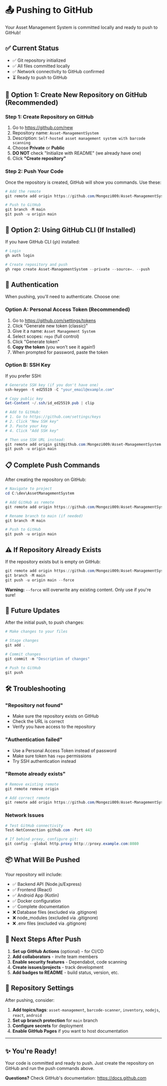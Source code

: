 # 📤 Pushing to GitHub

Your Asset Management System is committed locally and ready to push to GitHub!

## ✅ Current Status

- ✅ Git repository initialized
- ✅ All files committed locally
- ✅ Network connectivity to GitHub confirmed
- ⏳ Ready to push to GitHub

## 🚀 Option 1: Create New Repository on GitHub (Recommended)

### Step 1: Create Repository on GitHub

1. Go to https://github.com/new
2. Repository name: `Asset-ManagementSystem`
3. Description: `Self-hosted asset management system with barcode scanning`
4. Choose **Private** or **Public**
5. **DO NOT** check "Initialize with README" (we already have one)
6. Click **"Create repository"**

### Step 2: Push Your Code

Once the repository is created, GitHub will show you commands. Use these:

```powershell
# Add the remote
git remote add origin https://github.com/Mongezi009/Asset-ManagementSystem.git

# Push to GitHub
git branch -M main
git push -u origin main
```

## 🔐 Option 2: Using GitHub CLI (If Installed)

If you have GitHub CLI (`gh`) installed:

```powershell
# Login
gh auth login

# Create repository and push
gh repo create Asset-ManagementSystem --private --source=. --push
```

## 🔑 Authentication

When pushing, you'll need to authenticate. Choose one:

### Option A: Personal Access Token (Recommended)

1. Go to https://github.com/settings/tokens
2. Click "Generate new token (classic)"
3. Give it a name: `Asset Management System`
4. Select scopes: `repo` (full control)
5. Click "Generate token"
6. **Copy the token** (you won't see it again!)
7. When prompted for password, paste the token

### Option B: SSH Key

If you prefer SSH:

```powershell
# Generate SSH key (if you don't have one)
ssh-keygen -t ed25519 -C "your_email@example.com"

# Copy public key
Get-Content ~/.ssh/id_ed25519.pub | clip

# Add to GitHub:
# 1. Go to https://github.com/settings/keys
# 2. Click "New SSH key"
# 3. Paste your key
# 4. Click "Add SSH key"

# Then use SSH URL instead:
git remote add origin git@github.com:Mongezi009/Asset-ManagementSystem.git
git push -u origin main
```

## 📋 Complete Push Commands

After creating the repository on GitHub:

```powershell
# Navigate to project
cd C:\dev\AssetManagementSystem

# Add GitHub as remote
git remote add origin https://github.com/Mongezi009/Asset-ManagementSystem.git

# Rename branch to main (if needed)
git branch -M main

# Push to GitHub
git push -u origin main
```

## ⚠️ If Repository Already Exists

If the repository exists but is empty on GitHub:

```powershell
git remote add origin https://github.com/Mongezi009/Asset-ManagementSystem.git
git branch -M main
git push -u origin main --force
```

**Warning:** `--force` will overwrite any existing content. Only use if you're sure!

## 🔄 Future Updates

After the initial push, to push changes:

```powershell
# Make changes to your files

# Stage changes
git add .

# Commit changes
git commit -m "Description of changes"

# Push to GitHub
git push
```

## 🛠️ Troubleshooting

### "Repository not found"
- Make sure the repository exists on GitHub
- Check the URL is correct
- Verify you have access to the repository

### "Authentication failed"
- Use a Personal Access Token instead of password
- Make sure token has `repo` permissions
- Try SSH authentication instead

### "Remote already exists"
```powershell
# Remove existing remote
git remote remove origin

# Add correct remote
git remote add origin https://github.com/Mongezi009/Asset-ManagementSystem.git
```

### Network Issues
```powershell
# Test GitHub connectivity
Test-NetConnection github.com -Port 443

# If behind proxy, configure git:
git config --global http.proxy http://proxy.example.com:8080
```

## 📦 What Will Be Pushed

Your repository will include:
- ✅ Backend API (Node.js/Express)
- ✅ Frontend (React)
- ✅ Android App (Kotlin)
- ✅ Docker configuration
- ✅ Complete documentation
- ❌ Database files (excluded via .gitignore)
- ❌ node_modules (excluded via .gitignore)
- ❌ .env files (excluded via .gitignore)

## 🎯 Next Steps After Push

1. **Set up GitHub Actions** (optional) - for CI/CD
2. **Add collaborators** - invite team members
3. **Enable security features** - Dependabot, code scanning
4. **Create issues/projects** - track development
5. **Add badges to README** - build status, version, etc.

## 📝 Repository Settings

After pushing, consider:

1. **Add topics/tags**: `asset-management`, `barcode-scanner`, `inventory`, `nodejs`, `react`, `android`
2. **Set up branch protection** for `main` branch
3. **Configure secrets** for deployment
4. **Enable GitHub Pages** if you want to host documentation

---

## ✨ You're Ready!

Your code is committed and ready to push. Just create the repository on GitHub and run the push commands above.

**Questions?** Check GitHub's documentation: https://docs.github.com
